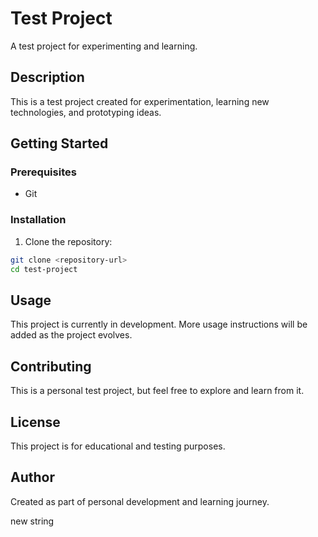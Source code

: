 # Test Project

A test project for experimenting and learning.

## Description

This is a test project created for experimentation, learning new technologies, and prototyping ideas.

## Getting Started

### Prerequisites

- Git

### Installation

1. Clone the repository:

```bash
git clone <repository-url>
cd test-project
```

## Usage

This project is currently in development. More usage instructions will be added as the project evolves.

## Contributing

This is a personal test project, but feel free to explore and learn from it.

## License

This project is for educational and testing purposes.

## Author

Created as part of personal development and learning journey.

new string

